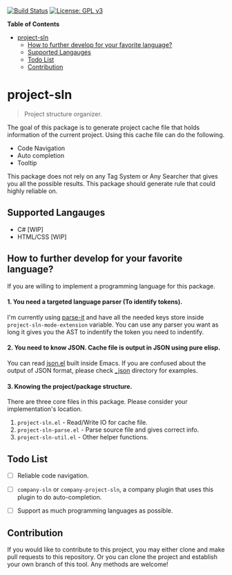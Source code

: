 [![Build Status](https://travis-ci.com/jcs090218/project-sln.svg?branch=master)](https://travis-ci.com/jcs090218/project-sln)
[![License: GPL v3](https://img.shields.io/badge/License-GPL%20v3-blue.svg)](https://www.gnu.org/licenses/gpl-3.0)


<!-- markdown-toc start - Don't edit this section. Run M-x markdown-toc-refresh-toc -->
**Table of Contents**

- [project-sln](#project-sln)
    - [How to further develop for your favorite language?](#how-to-further-develop-for-your-favorite-language)
    - [Supported Langauges](#supported-langauges)
    - [Todo List](#todo-list)
    - [Contribution](#contribution)

<!-- markdown-toc end -->


# project-sln
> Project structure organizer.

The goal of this package is to generate project cache file that holds information
of the current project. Using this cache file can do the following.

* Code Navigation
* Auto completion
* Tooltip

This package does not rely on any Tag System or Any Searcher that gives you all
the possible results. This package should generate rule that could highly reliable
on.


## Supported Langauges

* C# [WIP]
* HTML/CSS [WIP]


## How to further develop for your favorite language?

If you are willing to implement a programming language for this package.

#### 1. You need a targeted language parser (To identify tokens).

I'm currently using [parse-it](https://github.com/jcs-elpa/parse-it)
and have all the needed keys store inside `project-sln-mode-extension`
variable. You can use any parser you want as long it gives you the AST to
indentify the token you need to indentify.

#### 2. You need to know JSON. Cache file is output in JSON using pure elisp.

You can read [json.el](https://github.com/emacs-mirror/emacs/blob/master/lisp/json.el)
built inside Emacs. If you are confused about the output of JSON format, please
check [_json](./_json/) directory for examples.


#### 3. Knowing the project/package structure.

There are three core files in this package. Please consider your implementation's
location.

1. `project-sln.el` - Read/Write IO for cache file.
1. `project-sln-parse.el` - Parse source file and gives correct info.
1. `project-sln-util.el` - Other helper functions.


## Todo List

- [ ] Reliable code navigation.
- [ ] `company-sln` or `company-project-sln`, a company plugin that uses
this plugin to do auto-completion.
- [ ] Support as much programming languages as possible.


## Contribution
If you would like to contribute to this project, you may either
clone and make pull requests to this repository. Or you can
clone the project and establish your own branch of this tool.
Any methods are welcome!
